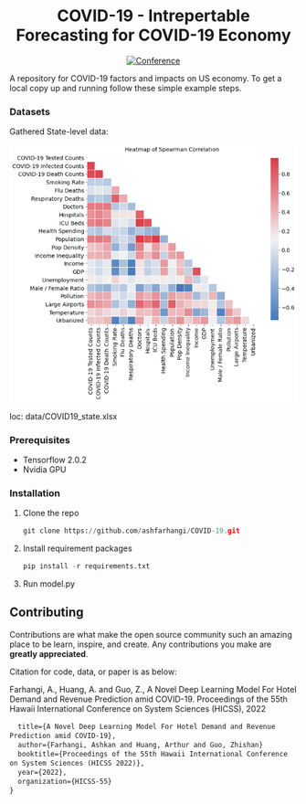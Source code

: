 
<div align="center">

# COVID-19 - Intrepertable Forecasting for COVID-19 Economy

[![Conference](http://img.shields.io/badge/HICSS-2022-4b44ce.svg)](https://arxiv.org/abs/2203.04383)
</div>





A repository for COVID-19 factors and impacts on US economy.
To get a local copy up and running follow these simple example steps.

### Datasets

Gathered State-level data: 

![](https://raw.githubusercontent.com/ashfarhangi/COVID-19/main/visualization/heat-map.png)


loc: data/COVID19_state.xlsx


### Prerequisites

- Tensorflow 2.0.2
- Nvidia GPU 


### Installation

1. Clone the repo

   ```Python
   git clone https://github.com/ashfarhangi/COVID-19.git
   ```

2. Install requirement packages

   ```Python
   pip install -r requirements.txt
   ```

3. Run model.py 


## Contributing

Contributions are what make the open source community such an amazing place to be learn, inspire, and create. Any contributions you make are **greatly appreciated**.

Citation for code, data, or paper is as below: 


Farhangi, A., Huang, A. and Guo, Z., A Novel Deep Learning Model For Hotel Demand and Revenue Prediction amid COVID-19. Proceedings of the 55th Hawaii International Conference on System Sciences (HICSS), 2022

```@article{farhanginovel,
  title={A Novel Deep Learning Model For Hotel Demand and Revenue Prediction amid COVID-19},
  author={Farhangi, Ashkan and Huang, Arthur and Guo, Zhishan}
  booktitle={Proceedings of the 55th Hawaii International Conference on System Sciences (HICSS 2022)},
  year={2022},
  organization={HICSS-55}
}
```
